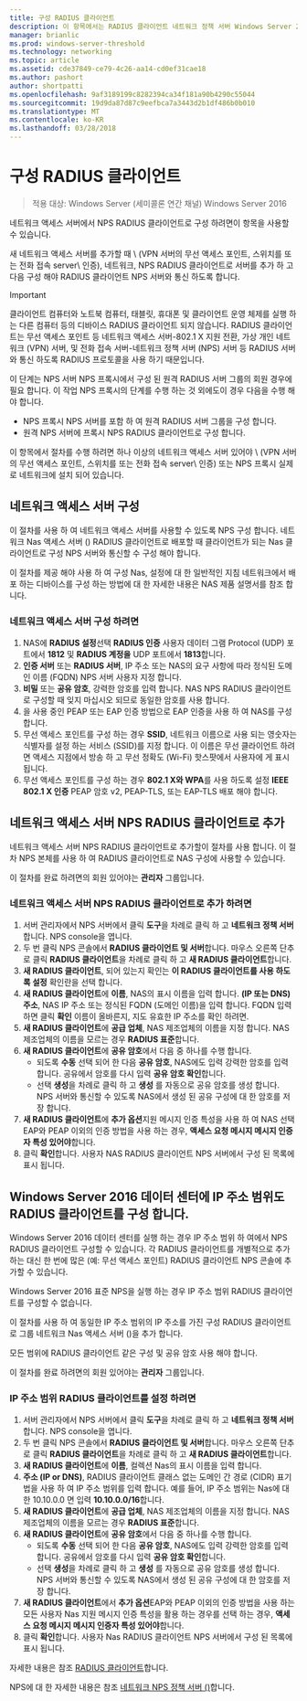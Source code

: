 ```yaml
---
title: 구성 RADIUS 클라이언트
description: 이 항목에서는 RADIUS 클라이언트 네트워크 정책 서버 Windows Server 2016에 대 한 구성에 대 한 정보를 제공 합니다.
manager: brianlic
ms.prod: windows-server-threshold
ms.technology: networking
ms.topic: article
ms.assetid: cde37849-ce79-4c26-aa14-cd0ef31cae18
ms.author: pashort
author: shortpatti
ms.openlocfilehash: 9af3189199c8282394ca34f181a90b4290c55044
ms.sourcegitcommit: 19d9da87d87c9eefbca7a3443d2b1df486b0b010
ms.translationtype: MT
ms.contentlocale: ko-KR
ms.lasthandoff: 03/28/2018
---
```

# <a name="configure-radius-clients"></a>구성 RADIUS 클라이언트

>적용 대상: Windows Server (세미콜론 연간 채널) Windows Server 2016

네트워크 액세스 서버에서 NPS RADIUS 클라이언트로 구성 하려면이 항목을 사용할 수 있습니다.

새 네트워크 액세스 서버를 추가할 때 \ (VPN 서버의 무선 액세스 포인트, 스위치를 또는 전화 접속 server\ 인증), 네트워크, NPS RADIUS 클라이언트로 서버를 추가 하 고 다음 구성 해야 RADIUS 클라이언트 NPS 서버와 통신 하도록 합니다.

>[!IMPORTANT]
>클라이언트 컴퓨터와 노트북 컴퓨터, 태블릿, 휴대폰 및 클라이언트 운영 체제를 실행 하는 다른 컴퓨터 등의 디바이스 RADIUS 클라이언트 되지 않습니다. RADIUS 클라이언트는 무선 액세스 포인트 등 네트워크 액세스 서버-802.1 X 지원 전환, 가상 개인 네트워크 (VPN) 서버, 및 전화 접속 서버-네트워크 정책 서버 \(NPS\) 서버 등 RADIUS 서버와 통신 하도록 RADIUS 프로토콜을 사용 하기 때문입니다.

이 단계는 NPS 서버 NPS 프록시에서 구성 된 원격 RADIUS 서버 그룹의 회원 경우에 필요 합니다. 이 작업 NPS 프록시의 단계를 수행 하는 것 외에도이 경우 다음을 수행 해야 합니다.

- NPS 프록시 NPS 서버를 포함 하 여 원격 RADIUS 서버 그룹을 구성 합니다.
- 원격 NPS 서버에 프록시 NPS RADIUS 클라이언트로 구성 합니다.

이 항목에서 절차를 수행 하려면 하나 이상의 네트워크 액세스 서버 있어야 \ (VPN 서버의 무선 액세스 포인트, 스위치를 또는 전화 접속 server\ 인증) 또는 NPS 프록시 실제로 네트워크에 설치 되어 있습니다.

## <a name="configure-the-network-access-server"></a>네트워크 액세스 서버 구성

이 절차를 사용 하 여 네트워크 액세스 서버를 사용할 수 있도록 NPS 구성 합니다. 네트워크 Nas 액세스 서버 () RADIUS 클라이언트로 배포할 때 클라이언트가 되는 Nas 클라이언트로 구성 NPS 서버와 통신할 수 구성 해야 합니다.

이 절차를 제공 해야 사용 하 여 구성 Nas, 설정에 대 한 일반적인 지침 네트워크에서 배포 하는 디바이스를 구성 하는 방법에 대 한 자세한 내용은 NAS 제품 설명서를 참조 합니다.

### <a name="to-configure-the-network-access-server"></a>네트워크 액세스 서버 구성 하려면

1. NAS에 **RADIUS 설정**선택 **RADIUS 인증** 사용자 데이터 그램 Protocol (UDP) 포트에서 **1812** 및 **RADIUS 계정을** UDP 포트에서 **1813**합니다.
2. **인증 서버** 또는 **RADIUS 서버**, IP 주소 또는 NAS의 요구 사항에 따라 정식된 도메인 이름 (FQDN) NPS 서버 사용자 지정 합니다. 
3. **비밀** 또는 **공유 암호**, 강력한 암호를 입력 합니다. NAS NPS RADIUS 클라이언트로 구성할 때 잊지 마십시오 되므로 동일한 암호를 사용 합니다.
4. 을 사용 중인 PEAP 또는 EAP 인증 방법으로 EAP 인증을 사용 하 여 NAS를 구성 합니다.
5. 무선 액세스 포인트를 구성 하는 경우 **SSID**, 네트워크 이름으로 사용 되는 영숫자는 식별자를 설정 하는 서비스 \(SSID\)를 지정 합니다. 이 이름은 무선 클라이언트 하려면 액세스 지점에서 방송 하 고 무선 정확도 \(Wi-Fi\) 핫스팟에서 사용자에 게 표시 됩니다.
6. 무선 액세스 포인트를 구성 하는 경우 **802.1 X와 WPA**를 사용 하도록 설정 **IEEE 802.1 X 인증** PEAP 암호 v2, PEAP-TLS, 또는 EAP-TLS 배포 해야 합니다.

## <a name="add-the-network-access-server-as-a-radius-client-in-nps"></a>네트워크 액세스 서버 NPS RADIUS 클라이언트로 추가

네트워크 액세스 서버 NPS RADIUS 클라이언트로 추가할이 절차를 사용 합니다. 이 절차 NPS 본체를 사용 하 여 RADIUS 클라이언트로 NAS 구성에 사용할 수 있습니다.

이 절차를 완료 하려면의 회원 있어야는 **관리자** 그룹입니다.

### <a name="to-add-a-network-access-server-as-a-radius-client-in-nps"></a>네트워크 액세스 서버 NPS RADIUS 클라이언트로 추가 하려면

1. 서버 관리자에서 NPS 서버에서 클릭 **도구**을 차례로 클릭 하 고 **네트워크 정책 서버**합니다. NPS console을 엽니다.
2. 두 번 클릭 NPS 콘솔에서 **RADIUS 클라이언트 및 서버**합니다. 마우스 오른쪽 단추로 클릭 **RADIUS 클라이언트**을 차례로 클릭 하 고 **새 RADIUS 클라이언트**합니다. 
3. **새 RADIUS 클라이언트**, 되어 있는지 확인는 **이 RADIUS 클라이언트를 사용 하도록 설정** 확인란을 선택 합니다.
4. **새 RADIUS 클라이언트**에 **이름**, NAS의 표시 이름을 입력 합니다. **(IP 또는 DNS) 주소**, NAS IP 주소 또는 정식된 FQDN (도메인 이름)을 입력 합니다. FQDN 입력 하면 클릭 **확인** 이름이 올바른지, 지도 유효한 IP 주소를 확인 하려면. 
5. **새 RADIUS 클라이언트**에 **공급 업체**, NAS 제조업체의 이름을 지정 합니다. NAS 제조업체의 이름을 모르는 경우 **RADIUS 표준**합니다.
6. **새 RADIUS 클라이언트**에 **공유 암호**에서 다음 중 하나를 수행 합니다.
    - 되도록 **수동** 선택 되어 한 다음 **공유 암호**, NAS에도 입력 강력한 암호를 입력 합니다. 공유에서 암호를 다시 입력 **공유 암호 확인**합니다.
    - 선택 **생성**을 차례로 클릭 하 고 **생성** 를 자동으로 공유 암호를 생성 합니다. NPS 서버와 통신할 수 있도록 NAS에서 생성 된 공유 구성에 대 한 암호를 저장 합니다.
7. **새 RADIUS 클라이언트**에 **추가 옵션**지원 메시지 인증 특성을 사용 하 여 NAS 선택 EAP와 PEAP 이외의 인증 방법을 사용 하는 경우, **액세스 요청 메시지 메시지 인증자 특성 있어야**합니다.
8. 클릭 **확인**합니다. 사용자 NAS RADIUS 클라이언트 NPS 서버에서 구성 된 목록에 표시 됩니다.

## <a name="configure-radius-clients-by-ip-address-range-in-windows-server-2016-datacenter"></a>Windows Server 2016 데이터 센터에 IP 주소 범위도 RADIUS 클라이언트를 구성 합니다.

Windows Server 2016 데이터 센터를 실행 하는 경우 IP 주소 범위 하 여에서 NPS RADIUS 클라이언트 구성할 수 있습니다. 각 RADIUS 클라이언트를 개별적으로 추가 하는 대신 한 번에 많은 (예: 무선 액세스 포인트) RADIUS 클라이언트 NPS 콘솔에 추가할 수 있습니다.

Windows Server 2016 표준 NPS을 실행 하는 경우 IP 주소 범위 RADIUS 클라이언트를 구성할 수 없습니다.

이 절차를 사용 하 여 동일한 IP 주소 범위의 IP 주소를 가진 구성 RADIUS 클라이언트로 그룹 네트워크 Nas 액세스 서버 ()을 추가 합니다.

모든 범위에 RADIUS 클라이언트 같은 구성 및 공유 암호 사용 해야 합니다.

이 절차를 완료 하려면의 회원 있어야는 **관리자** 그룹입니다.

### <a name="to-set-up-radius-clients-by-ip-address-range"></a>IP 주소 범위 RADIUS 클라이언트를 설정 하려면

1. 서버 관리자에서 NPS 서버에서 클릭 **도구**을 차례로 클릭 하 고 **네트워크 정책 서버**합니다. NPS console을 엽니다.
2. 두 번 클릭 NPS 콘솔에서 **RADIUS 클라이언트 및 서버**합니다. 마우스 오른쪽 단추로 클릭 **RADIUS 클라이언트**을 차례로 클릭 하 고 **새 RADIUS 클라이언트**합니다.
3. **새 RADIUS 클라이언트**에 **이름**, 컬렉션 Nas의 표시 이름을 입력 합니다.
4. **주소 \(IP or DNS\)**, RADIUS 클라이언트 클래스 없는 도메인 간 경로 \(CIDR\) 표기법을 사용 하 여 IP 주소 범위를 입력 합니다. 예를 들어, IP 주소 범위는 Nas에 대 한 10.10.0.0 면 입력 **10.10.0.0/16**합니다.
5. **새 RADIUS 클라이언트**에 **공급 업체**, NAS 제조업체의 이름을 지정 합니다. NAS 제조업체의 이름을 모르는 경우 **RADIUS 표준**합니다.
6. **새 RADIUS 클라이언트**에 **공유 암호**에서 다음 중 하나를 수행 합니다.
    - 되도록 **수동** 선택 되어 한 다음 **공유 암호**, NAS에도 입력 강력한 암호를 입력 합니다. 공유에서 암호를 다시 입력 **공유 암호 확인**합니다.
    - 선택 **생성**을 차례로 클릭 하 고 **생성** 를 자동으로 공유 암호를 생성 합니다. NPS 서버와 통신할 수 있도록 NAS에서 생성 된 공유 구성에 대 한 암호를 저장 합니다.
7. **새 RADIUS 클라이언트**에서 **추가 옵션**EAP와 PEAP 이외의 인증 방법을 사용 하는 모든 사용자 Nas 지원 메시지 인증 특성을 활용 하는 경우를 선택 하는 경우, **액세스 요청 메시지 메시지 인증자 특성 있어야**합니다.
8. 클릭 **확인**합니다. 사용자 Nas RADIUS 클라이언트 NPS 서버에서 구성 된 목록에 표시 됩니다.

자세한 내용은 참조 [RADIUS 클라이언트](nps-radius-clients.md)합니다.

NPS에 대 한 자세한 내용은 참조 [네트워크 NPS 정책 서버 ()](nps-top.md)합니다.